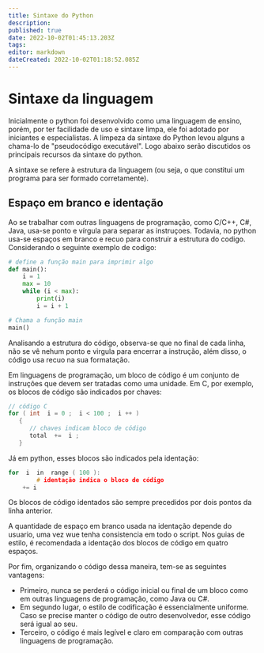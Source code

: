 ```yaml
---
title: Sintaxe do Python
description: 
published: true
date: 2022-10-02T01:45:13.203Z
tags: 
editor: markdown
dateCreated: 2022-10-02T01:18:52.085Z
---
```


# Sintaxe da linguagem 
Inicialmente o python foi desenvolvido como uma linguagem de ensino, porém, por ter facilidade de uso e sintaxe limpa, ele foi adotado por iniciantes e especialistas. A limpeza da sintaxe do Python levou alguns a chama-lo de "pseudocódigo executável". Logo abaixo serão discutidos os principais recursos da sintaxe do python.

A sintaxe se refere à estrutura da linguagem (ou seja, o que constitui um programa para ser formado corretamente).

## Espaço em branco e identação
Ao se trabalhar com outras linguagens de programação, como C/C++, C#, Java, usa-se ponto e vírgula para separar as instruçoes. Todavia, no python usa-se espaços em branco e recuo para construir a estrutura do codigo. Considerando o seguinte exemplo de codigo:

```python
# define a função main para imprimir algo
def main():
    i = 1
    max = 10
    while (i < max):
        print(i)
        i = i + 1

# Chama a função main 
main()
```

Analisando a estrutura do código, observa-se que no final de cada linha, não se vê nehum ponto e virgula para encerrar a instrução, além disso, o código usa recuo na sua formatação.

Em linguagens de programação, um bloco de código é um conjunto de instruções que devem ser tratadas como uma unidade. Em C, por exemplo, os blocos de código são indicados por chaves:

```C
// código C 
for ( int  i = 0 ;  i < 100 ;  i ++ ) 
   { 
      // chaves indicam bloco de código 
      total  +=  i ; 
   }
```

Já em python, esses blocos são indicados pela identação:

```C
for  i  in  range ( 100 ): 
		# identação indica o bloco de código 
    += i  
```

Os blocos de código identados são sempre precedidos por dois pontos da linha anterior.

A quantidade de espaço em branco usada na identação depende do usuario, uma vez wue tenha consistencia em todo o script. Nos guias de estilo, é recomendada a identação dos blocos de código em quatro espaços. 

Por fim, organizando o código dessa maneira, tem-se as seguintes vantagens:
- Primeiro, nunca se perderá o código inicial ou final de um bloco como em outras linguagens de programação, como Java ou C#.
- Em segundo lugar, o estilo de codificação é essencialmente uniforme. Caso se precise manter o código de outro desenvolvedor, esse código será igual ao seu.
- Terceiro, o código é mais legível e claro em comparação com outras linguagens de programação.

















